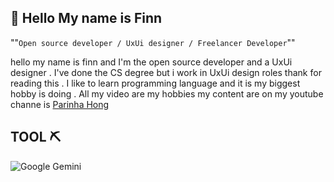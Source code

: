 ## 🌟 Hello My name is Finn
""``Open source developer / UxUi designer / Freelancer Developer``""

hello my name is finn and I'm the open source developer and a UxUi designer . I've done the CS degree but i work in UxUi design roles thank for reading this . I like to learn programming language and it is my biggest hobby is doing . All my video are my hobbies my content are on my youtube channe is <a href="https://www.youtube.com/@ParinhaHong">Parinha Hong</a>

## TOOL ⛏️
![Google Gemini](https://img.shields.io/badge/google%20gemini-8E75B2?style=for-the-badge&logo=google%20gemini&logoColor=white) 

